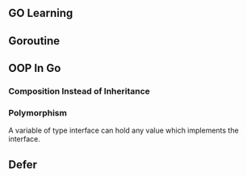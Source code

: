 ## GO Learning

## Goroutine

## OOP In Go

### Composition Instead of Inheritance

### Polymorphism
A variable of type interface can hold any value which implements the interface. 

## Defer


